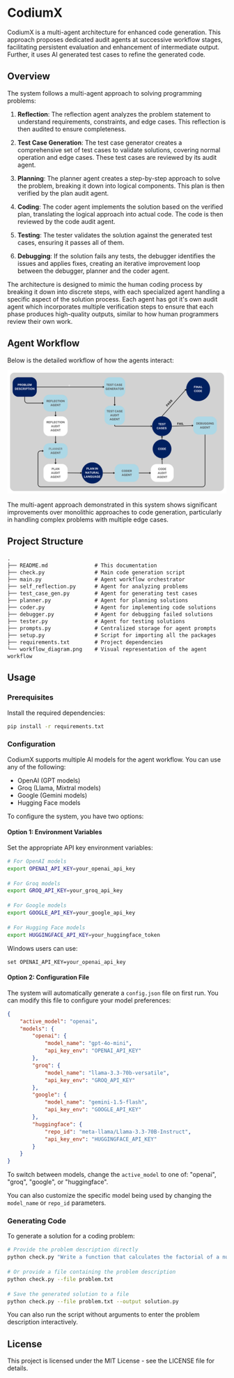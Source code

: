 # CodiumX

CodiumX is a multi-agent architecture for enhanced
code generation. This approach proposes dedicated audit agents
at successive workflow stages, facilitating persistent evaluation
and enhancement of intermediate output. Further, it uses AI generated
test cases to refine the generated code. 

## Overview


The system follows a multi-agent approach to solving programming problems:

1. **Reflection**: The reflection agent analyzes the problem statement to understand requirements, constraints, and edge cases. This reflection is then audited to ensure completeness.

2. **Test Case Generation**: The test case generator creates a comprehensive set of test cases to validate solutions, covering normal operation and edge cases. These test cases are reviewed by its audit agent.

3. **Planning**: The planner agent creates a step-by-step approach to solve the problem, breaking it down into logical components. This plan is then verified by the plan audit agent.

4. **Coding**: The coder agent implements the solution based on the verified plan, translating the logical approach into actual code. The code is then reviewed by the code audit agent.

5. **Testing**: The tester validates the solution against the generated test cases, ensuring it passes all of them.

6. **Debugging**: If the solution fails any tests, the debugger identifies the issues and applies fixes, creating an iterative improvement loop between the debugger, planner and the coder agent. 

The architecture is designed to mimic the human coding process by breaking it down into discrete steps, with each specialized agent handling a specific aspect of the solution process. Each agent has got it's own audit agent which incorporates multiple verification steps to ensure that each phase produces high-quality outputs, similar to how human programmers review their own work.


## Agent Workflow

Below is the detailed workflow of how the agents interact:

![AI Agent Workflow](workflow_diagram.png)



The multi-agent approach demonstrated in this system shows significant improvements over monolithic approaches to code generation, particularly in handling complex problems with multiple edge cases.


## Project Structure

```
.
├── README.md               # This documentation
├── check.py                # Main code generation script
├── main.py                 # Agent workflow orchestrator
├── self_reflection.py      # Agent for analyzing problems
├── test_case_gen.py        # Agent for generating test cases
├── planner.py              # Agent for planning solutions
├── coder.py                # Agent for implementing code solutions
├── debugger.py             # Agent for debugging failed solutions
├── tester.py               # Agent for testing solutions
├── prompts.py              # Centralized storage for agent prompts
├── setup.py                # Script for importing all the packages
├── requirements.txt        # Project dependencies
└── workflow_diagram.png    # Visual representation of the agent workflow

```

## Usage

### Prerequisites

Install the required dependencies:

```bash
pip install -r requirements.txt
```

### Configuration

CodiumX supports multiple AI models for the agent workflow. You can use any of the following:

- OpenAI (GPT models)
- Groq (Llama, Mixtral models)
- Google (Gemini models)
- Hugging Face models

To configure the system, you have two options:

#### Option 1: Environment Variables

Set the appropriate API key environment variables:

```bash
# For OpenAI models
export OPENAI_API_KEY=your_openai_api_key

# For Groq models
export GROQ_API_KEY=your_groq_api_key

# For Google models
export GOOGLE_API_KEY=your_google_api_key

# For Hugging Face models
export HUGGINGFACE_API_KEY=your_huggingface_token
```

Windows users can use:
```
set OPENAI_API_KEY=your_openai_api_key
```

#### Option 2: Configuration File

The system will automatically generate a `config.json` file on first run. You can modify this file to configure your model preferences:

```json
{
    "active_model": "openai",
    "models": {
        "openai": {
            "model_name": "gpt-4o-mini",
            "api_key_env": "OPENAI_API_KEY"
        },
        "groq": {
            "model_name": "llama-3.3-70b-versatile",
            "api_key_env": "GROQ_API_KEY"
        },
        "google": {
            "model_name": "gemini-1.5-flash",
            "api_key_env": "GOOGLE_API_KEY"
        },
        "huggingface": {
            "repo_id": "meta-llama/Llama-3.3-70B-Instruct",
            "api_key_env": "HUGGINGFACE_API_KEY"
        }
    }
}
```

To switch between models, change the `active_model` to one of: "openai", "groq", "google", or "huggingface".

You can also customize the specific model being used by changing the `model_name` or `repo_id` parameters.

### Generating Code

To generate a solution for a coding problem:

```bash
# Provide the problem description directly
python check.py "Write a function that calculates the factorial of a number"

# Or provide a file containing the problem description
python check.py --file problem.txt

# Save the generated solution to a file
python check.py --file problem.txt --output solution.py
```

You can also run the script without arguments to enter the problem description interactively.



## License

This project is licensed under the MIT License - see the LICENSE file for details. 